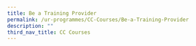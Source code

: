 ```yaml
---
title: Be a Training Provider
permalink: /ur-programmes/CC-Courses/Be-a-Training-Provider
description: ""
third_nav_title: CC Courses
---
```

